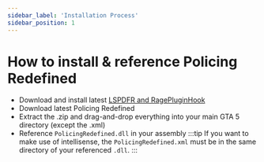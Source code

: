 ```yaml
---
sidebar_label: 'Installation Process'
sidebar_position: 1
---
```


# How to install & reference Policing Redefined
- Download and install latest [LSPDFR and RagePluginHook](https://www.lcpdfr.com/downloads/gta5mods/g17media/7792-lspd-first-response/)
- Download latest Policing Redefined
- Extract the .zip and drag-and-drop everything into your main GTA 5 directory (except the .xml)
- Reference `PolicingRedefined.dll` in your assembly
:::tip
If you want to make use of intellisense, the `PolicingRedefined.xml` must be in the same directory of your referenced `.dll`.
:::